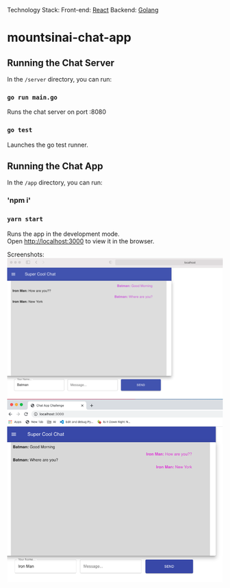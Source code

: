 Technology Stack:
  Front-end: [React](https://reactjs.org/)
  Backend: [Golang](https://golang.org/)

# mountsinai-chat-app
## Running the Chat Server

In the `/server` directory, you can run:

### `go run main.go`

Runs the chat server on port :8080

### `go test`

Launches the go test runner.

## Running the Chat App

In the `/app` directory, you can run:

### 'npm i'
### `yarn start`

Runs the app in the development mode.  
Open [http://localhost:3000](http://localhost:3000) to view it in the browser.

Screenshots:
![image](Chat-From-BM.png)
![image](Chat-From-IM.png)


